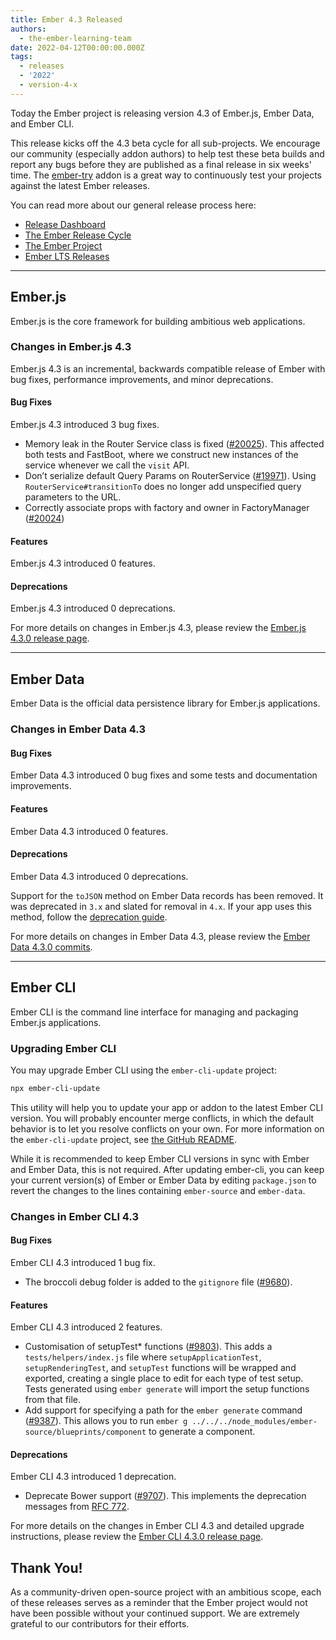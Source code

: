 ```yaml
---
title: Ember 4.3 Released
authors:
  - the-ember-learning-team
date: 2022-04-12T00:00:00.000Z
tags:
  - releases
  - '2022'
  - version-4-x
---
```


Today the Ember project is releasing version 4.3 of Ember.js, Ember Data, and Ember CLI.

This release kicks off the 4.3 beta cycle for all sub-projects. We encourage our community (especially addon authors) to help test these beta builds and report any bugs before they are published as a final release in six weeks' time. The [ember-try](https://github.com/ember-cli/ember-try) addon is a great way to continuously test your projects against the latest Ember releases.

You can read more about our general release process here:

- [Release Dashboard](http://emberjs.com/releases/)
- [The Ember Release Cycle](https://blog.emberjs.com/new-ember-release-process/)
- [The Ember Project](https://blog.emberjs.com/ember-project-at-2-0/)
- [Ember LTS Releases](https://blog.emberjs.com/announcing-embers-first-lts/)

---

## Ember.js

Ember.js is the core framework for building ambitious web applications.

### Changes in Ember.js 4.3

Ember.js 4.3 is an incremental, backwards compatible release of Ember with bug fixes, performance improvements, and minor deprecations.

#### Bug Fixes

Ember.js 4.3 introduced 3 bug fixes.

- Memory leak in the Router Service class is fixed ([#20025](https://github.com/emberjs/ember.js/pull/20025)). This affected both tests and FastBoot, where we construct new instances of the service whenever we call the `visit` API.
- Don’t serialize default Query Params on RouterService ([#19971](https://github.com/emberjs/ember.js/pull/19971)). Using `RouterService#transitionTo` does no longer add unspecified query parameters to the URL.
- Correctly associate props with factory and owner in FactoryManager ([#20024](https://github.com/emberjs/ember.js/pull/20024))

#### Features

Ember.js 4.3 introduced 0 features.

#### Deprecations

Ember.js 4.3 introduced 0 deprecations.

<!-- Block end -->

For more details on changes in Ember.js 4.3, please review the [Ember.js 4.3.0 release page](https://github.com/emberjs/ember.js/releases/tag/v4.3.0).

---

## Ember Data

Ember Data is the official data persistence library for Ember.js applications.

### Changes in Ember Data 4.3

#### Bug Fixes

Ember Data 4.3 introduced 0 bug fixes and some tests and documentation improvements.

#### Features

Ember Data 4.3 introduced 0 features.

#### Deprecations

Ember Data 4.3 introduced 0 deprecations.

Support for the `toJSON` method on Ember Data records has been removed. It was deprecated in `3.x` and slated for removal in `4.x`.
If your app uses this method, follow the [deprecation guide](https://deprecations.emberjs.com/ember-data/v3.x/#toc_record-toJSON).

For more details on changes in Ember Data 4.3, please review the
[Ember Data 4.3.0 commits](https://github.com/emberjs/data/compare/v4.1.0...v4.3.0).

---

## Ember CLI

Ember CLI is the command line interface for managing and packaging Ember.js applications.

### Upgrading Ember CLI

You may upgrade Ember CLI using the `ember-cli-update` project:

```bash
npx ember-cli-update
```

This utility will help you to update your app or addon to the latest Ember CLI version. You will probably encounter merge conflicts, in which the default behavior is to let you resolve conflicts on your own. For more information on the `ember-cli-update` project, see [the GitHub README](https://github.com/ember-cli/ember-cli-update).

While it is recommended to keep Ember CLI versions in sync with Ember and Ember Data, this is not required. After updating ember-cli, you can keep your current version(s) of Ember or Ember Data by editing `package.json` to revert the changes to the lines containing `ember-source` and `ember-data`.

### Changes in Ember CLI 4.3

#### Bug Fixes

Ember CLI 4.3 introduced 1 bug fix.

- The broccoli debug folder is added to the `gitignore` file ([#9680](https://github.com/ember-cli/ember-cli/pull/9680)).

#### Features

Ember CLI 4.3 introduced 2 features.

- Customisation of setupTest\* functions ([#9803](https://github.com/ember-cli/ember-cli/pull/9803)). This adds a `tests/helpers/index.js` file where `setupApplicationTest`, `setupRenderingTest`, and `setupTest` functions will be wrapped and exported, creating a single place to edit for each type of test setup. Tests generated using `ember generate` will import the setup functions from that file.
- Add support for specifying a path for the `ember generate` command ([#9387](https://github.com/ember-cli/ember-cli/pull/9387)). This allows you to run `ember g ../../../node_modules/ember-source/blueprints/component` to generate a component.

#### Deprecations

Ember CLI 4.3 introduced 1 deprecation.

- Deprecate Bower support ([#9707](https://github.com/ember-cli/ember-cli/pull/9707)). This implements the deprecation messages from [RFC 772](https://github.com/bertdeblock/rfcs/blob/deprecate-bower-apis/text/0772-deprecate-bower-support.md).

For more details on the changes in Ember CLI 4.3 and detailed upgrade
instructions, please review the [Ember CLI 4.3.0 release page](https://github.com/ember-cli/ember-cli/releases/tag/v4.3.0).

## Thank You!

As a community-driven open-source project with an ambitious scope, each of these releases serves as a reminder that the Ember project would not have been possible without your continued support. We are extremely grateful to our contributors for their efforts.
